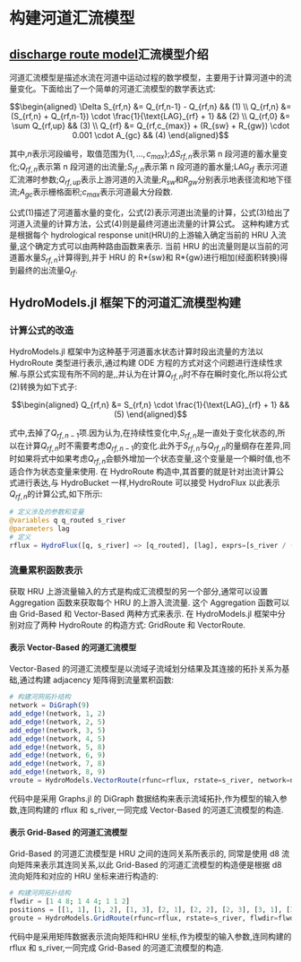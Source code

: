 # 构建河道汇流模型

## [discharge route model](https://gmd.copernicus.org/articles/14/7795/2021/)汇流模型介绍

河道汇流模型是描述水流在河道中运动过程的数学模型，主要用于计算河道中的流量变化。下面给出了一个简单的河道汇流模型的数学表达式:

```math
\begin{aligned}
\Delta S_{rf,n} &= Q_{rf,n-1} - Q_{rf,n} && (1) \\
Q_{rf,n} &= (S_{rf,n} + Q_{rf,n-1}) \cdot \frac{1}{\text{LAG}_{rf} + 1} && (2) \\
Q_{rf,0} &= \sum Q_{rf,up} && (3) \\
Q_{rf} &= Q_{rf,c_{max}} + (R_{sw} + R_{gw}) \cdot 0.001 \cdot A_{gc} && (4)
\end{aligned}
```

其中,$n$表示河段编号，取值范围为$\{1,...,c_{max}\}$;$\Delta S_{rf,n}$表示第 n 段河道的蓄水量变化;$Q_{rf,n}$表示第 n 段河道的出流量;$S_{rf,n}$表示第 n 段河道的蓄水量;$\text{LAG}_{rf}$ 表示河道汇流滞时参数;$Q_{rf,up}$表示上游河道的入流量;$R_{sw}$和$R_{gw}$分别表示地表径流和地下径流;$A_{gc}$表示栅格面积;$c_{max}$表示河道最大分段数.

公式(1)描述了河道蓄水量的变化，公式(2)表示河道出流量的计算，公式(3)给出了河道入流量的计算方法，公式(4)则是最终河道出流量的计算公式。
这种构建方式是根据每个 hydrological response unit(HRU)的上游输入确定当前的 HRU 入流量,这个确定方式可以由两种路由函数来表示. 当前 HRU 的出流量则是以当前的河道蓄水量$S_{rf,n}$计算得到,并于 HRU 的 R*{sw}和 R*{gw}进行相加(经面积转换)得到最终的出流量$Q_{rf}$.

## HydroModels.jl 框架下的河道汇流模型构建

### 计算公式的改造

HydroModels.jl 框架中为这种基于河道蓄水状态计算时段出流量的方法以 HydroRoute 类型进行表示,通过构建 ODE 方程的方式对这个问题进行连续性求解.与原公式实现有所不同的是,,并认为在计算$Q_{rf,n}$时不存在瞬时变化,所以将公式(2)转换为如下式子:

```math
\begin{aligned}
Q_{rf,n} &= S_{rf,n} \cdot \frac{1}{\text{LAG}_{rf} + 1} && (5)
\end{aligned}
```

式中,去掉了$Q_{rf,n-1}$项.因为认为,在持续性变化中,$S_{rf,n}$是一直处于变化状态的,所以在计算$Q_{rf,n}$时不需要考虑$Q_{rf,n-1}$的变化.此外于$S_{rf,n}$与$Q_{rf,n}$的量纲存在差异,同时如果将式中如果考虑$Q_{rf,n}$会额外增加一个状态变量,这个变量是一个瞬时值,也不适合作为状态变量来使用. 在 HydroRoute 构造中,其首要的就是针对出流计算公式进行表达,与 HydroBucket 一样,HydroRoute 可以接受 HydroFlux 以此表示$Q_{rf,n}$的计算公式,如下所示:

```julia
# 定义涉及的参数和变量
@variables q q_routed s_river
@parameters lag
# 定义
rflux = HydroFlux([q, s_river] => [q_routed], [lag], exprs=[s_river / (1 + lag) + q])
```

### 流量累积函数表示

获取 HRU 上游流量输入的方式是构成汇流模型的另一个部分,通常可以设置 Aggregation 函数来获取每个 HRU 的上游入流流量. 这个 Aggregation 函数可以由 Grid-Based 和 Vector-Based 两种方式来表示. 在 HydroModels.jl 框架中分别对应了两种 HydroRoute 的构造方式: GridRoute 和 VectorRoute.

#### 表示 Vector-Based 的河道汇流模型

Vector-Based 的河道汇流模型是以流域子流域划分结果及其连接的拓扑关系为基础,通过构建 adjacency 矩阵得到流量累积函数:

```julia
# 构建河网拓扑结构
network = DiGraph(9)
add_edge!(network, 1, 2)
add_edge!(network, 2, 5)
add_edge!(network, 3, 5)
add_edge!(network, 4, 5)
add_edge!(network, 5, 8)
add_edge!(network, 6, 9)
add_edge!(network, 7, 8)
add_edge!(network, 8, 9)
vroute = HydroModels.VectorRoute(rfunc=rflux, rstate=s_river, network=network)
```

代码中是采用 Graphs.jl 的 DiGraph 数据结构来表示流域拓扑,作为模型的输入参数,连同构建的 rflux 和 s_river,一同完成 Vector-Based 的河道汇流模型的构造.

#### 表示 Grid-Based 的河道汇流模型

Grid-Based 的河道汇流模型是 HRU 之间的连同关系所表示的, 同常是使用 d8 流向矩阵来表示其连同关系,以此 Grid-Based 的河道汇流模型的构造便是根据 d8 流向矩阵和对应的 HRU 坐标来进行构造的:

```julia
# 构建河网拓扑结构
flwdir = [1 4 8; 1 4 4; 1 1 2]
positions = [[1, 1], [1, 2], [1, 3], [2, 1], [2, 2], [2, 3], [3, 1], [3, 2], [3, 3]]
groute = HydroModels.GridRoute(rfunc=rflux, rstate=s_river, flwdir=flwdir, positions=positions)
```

代码中是采用矩阵数据表示流向矩阵和HRU 坐标,作为模型的输入参数,连同构建的 rflux 和 s_river,一同完成 Grid-Based 的河道汇流模型的构造.